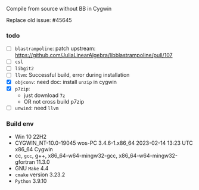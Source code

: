 Compile from source without BB in Cygwin

Replace old issue: #45645

### todo
- [ ] `blastrampoline`: patch upstream: https://github.com/JuliaLinearAlgebra/libblastrampoline/pull/107
- [ ] `csl`
- [ ] `libgit2`
- [ ] `llvm`: Successful build, error during installation
- [x] `objconv`: need doc: install `unzip` in cygwin
- [x] `p7zip`: 
  - just download `7z`
  - OR not cross build p7zip
- [ ] `unwind`: need `llvm` 

### Build env

- Win 10 22H2
- CYGWIN_NT-10.0-19045 wos-PC 3.4.6-1.x86_64 2023-02-14 13:23 UTC x86_64 Cygwin
- cc, `gcc`, g++, x86_64-w64-mingw32-gcc, x86_64-w64-mingw32-gfortran 11.3.0
- GNU `Make` 4.4
- `cmake` version 3.23.2
- `Python` 3.9.10
